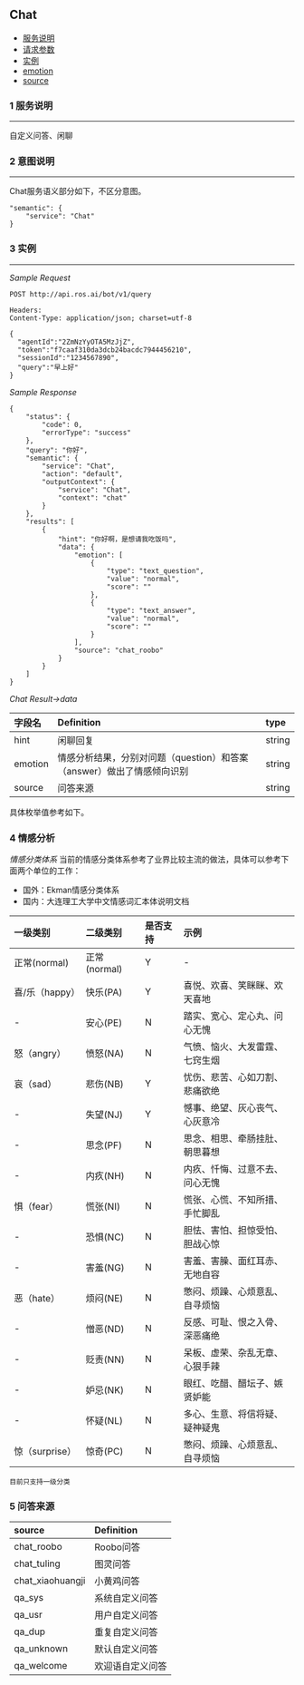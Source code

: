 ## Chat

* [服务说明](#1-服务说明)
* [请求参数](#2-意图说明)
* [实例](#3-实例)
* [emotion](#4-情感分析)
* [source](#5-问答来源)

### 1 服务说明

---
自定义问答、闲聊

### 2 意图说明

---
Chat服务语义部分如下，不区分意图。
```
"semantic": {
	"service": "Chat"
}
```

### 3 实例

---

_Sample Request_

```
POST http://api.ros.ai/bot/v1/query

Headers:
Content-Type: application/json; charset=utf-8

{
  "agentId":"2ZmNzYyOTA5MzJjZ",
  "token":"f7caaf310da3dcb24bacdc7944456210",
  "sessionId":"1234567890",
  "query":"早上好"
}
```

_Sample Response_

```
{
    "status": {
        "code": 0,
        "errorType": "success"
    },
    "query": "你好",
    "semantic": {
        "service": "Chat",
        "action": "default",
        "outputContext": {
            "service": "Chat",
            "context": "chat"
        }
    },
    "results": [
        {
            "hint": "你好啊，是想请我吃饭吗",
            "data": {
                "emotion": [
                    {
                        "type": "text_question",
                        "value": "normal",
                        "score": ""
                    },
                    {
                        "type": "text_answer",
                        "value": "normal",
                        "score": ""
                    }
                ],
                "source": "chat_roobo"
            }
        }
    ]
}
```
_Chat Result->data_

| 字段名 | Definition | type |
| :--- | :--- | :--- |
| hint | 闲聊回复 | string |
| emotion | 情感分析结果，分别对问题（question）和答案（answer）做出了情感倾向识别 | string |
| source | 问答来源 | string |

具体枚举值参考如下。

### 4 情感分析
*情感分类体系*
当前的情感分类体系参考了业界比较主流的做法，具体可以参考下面两个单位的工作：

 - 国外：Ekman情感分类体系
 - 国内：大连理工大学中文情感词汇本体说明文档
 
| 一级类别 | 二级类别 | 是否支持 | 示例 |
| :--- | :--- | :--- | :--- |
| 正常(normal) | 正常(normal) | Y | - |
| 喜/乐（happy） | 快乐(PA) | Y | 喜悦、欢喜、笑眯眯、欢天喜地 |
| - | 安心(PE) | N | 踏实、宽心、定心丸、问心无愧 |
| 怒（angry） | 愤怒(NA) | N | 气愤、恼火、大发雷霆、七窍生烟 |
| 哀（sad） | 悲伤(NB) | Y | 忧伤、悲苦、心如刀割、悲痛欲绝 |
| - | 失望(NJ) | Y | 憾事、绝望、灰心丧气、心灰意冷 |
| - | 思念(PF) | N | 思念、相思、牵肠挂肚、朝思暮想 |
| - | 内疚(NH) | N | 内疚、忏悔、过意不去、问心无愧 |
| 惧（fear） | 慌张(NI) | N | 慌张、心慌、不知所措、手忙脚乱 |
| - | 恐惧(NC) | N | 胆怯、害怕、担惊受怕、胆战心惊 |
| - | 害羞(NG) | N | 害羞、害臊、面红耳赤、无地自容 |
| 恶（hate） | 烦闷(NE) | N | 憋闷、烦躁、心烦意乱、自寻烦恼 |
| - | 憎恶(ND) | N | 反感、可耻、恨之入骨、深恶痛绝 |
| - | 贬责(NN) | N | 呆板、虚荣、杂乱无章、心狠手辣 |
| - | 妒忌(NK) | N | 眼红、吃醋、醋坛子、嫉贤妒能 |
| - | 怀疑(NL) | N | 多心、生意、将信将疑、疑神疑鬼 |
| 惊（surprise） | 惊奇(PC) | N | 憋闷、烦躁、心烦意乱、自寻烦恼 |

`目前只支持一级分类`

### 5 问答来源
| source | Definition |
| :--- | :--- |
| chat_roobo | Roobo问答 |
| chat_tuling | 图灵问答 |
| chat_xiaohuangji | 小黄鸡问答 |
| qa_sys | 系统自定义问答 |
| qa_usr | 用户自定义问答 |
| qa_dup | 重复自定义问答 |
| qa_unknown | 默认自定义问答 |
| qa_welcome | 欢迎语自定义问答 |

